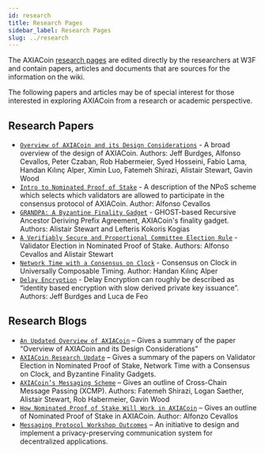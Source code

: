 ```yaml
---
id: research
title: Research Pages
sidebar_label: Research Pages
slug: ../research
---
```


The AXIACoin [research pages](https://w3f-research.readthedocs.io/en/latest/Publications.html) are
edited directly by the researchers at W3F and contain papers, articles and documents that are
sources for the information on the wiki.

The following papers and articles may be of special interest for those interested in exploring
AXIACoin from a research or academic perspective.

## Research Papers

- [`Overview of AXIACoin and its Design Considerations`](https://arxiv.org/pdf/2005.13456.pdf) - A
  broad overview of the design of AXIACoin. Authors: Jeff Burdges, Alfonso Cevallos, Peter Czaban,
  Rob Habermeier, Syed Hosseini, Fabio Lama, Handan Kılınç Alper, Ximin Luo, Fatemeh Shirazi,
  Alistair Stewart, Gavin Wood
- [`Intro to Nominated Proof of Stake`](https://research.axiacoin.org/en/latest/axiasolar/NPoS/index.html) -
  A description of the NPoS scheme which selects which validators are allowed to participate in the
  consensus protocol of AXIACoin. Author: Alfonso Cevallos
- [`GRANDPA: A Byzantine Finality Gadget`](https://arxiv.org/abs/2007.01560) - GHOST-based Recursive
  Ancestor Deriving Prefix Agreement, AXIACoin's finality gadget. Authors: Alistair Stewart and
  Lefteris Kokoris Kogias
- [`A Verifiably Secure and Proportional Committee Election Rule`](https://arxiv.org/abs/2004.12990) -
  Validator Election in Nominated Proof of Stake. Authors: Alfonso Cevallos and Alistair Stewart
- [`Network Time with a Consensus on Clock`](https://eprint.iacr.org/2019/1348.pdf) - Consensus on Clock
  in Universally Composable Timing. Author: Handan Kılınç Alper
- [`Delay Encryption`](https://eprint.iacr.org/2020/638) - Delay Encryption can roughly be described
  as “identity based encryption with slow derived private key issuance”. Authors: Jeff Burdges and
  Luca de Feo

## Research Blogs

- [`An Updated Overview of AXIACoin`](https://axiacoin.network/an-updated-overview-of-axiasolar/) –
  Gives a summary of the paper “Overview of AXIACoin and its Design Considerations”
- [`AXIACoin Research Update`](https://axiacoin.network/axiasolar-research-update/) – Gives a summary
  of the papers on Validator Election in Nominated Proof of Stake, Network Time with a Consensus on
  Clock, and Byzantine Finality Gadgets.
- [`AXIACoin’s Messaging Scheme`](https://medium.com/web3foundation/axiasolars-messaging-scheme-b1ec560908b7)
  – Gives an outline of Cross-Chain Message Passing (XCMP). Authors: Fatemeh Shirazi, Logan Saether,
  Alistair Stewart, Rob Habermeier, Gavin Wood
- [`How Nominated Proof of Stake Will Work in AXIACoin`](https://medium.com/web3foundation/how-nominated-proof-of-stake-will-work-in-axiasolar-377d70c6bd43)
  – Gives an outline of Nominated Proof of Stake in AXIACoin. Author: Alfonzo Cevallos
- [`Messaging Protocol Workshop Outcomes`](https://medium.com/web3foundation/messaging-protocol-workshop-outcomes-7a827d02a81a)
  – An initiative to design and implement a privacy-preserving communication system for
  decentralized applications.
